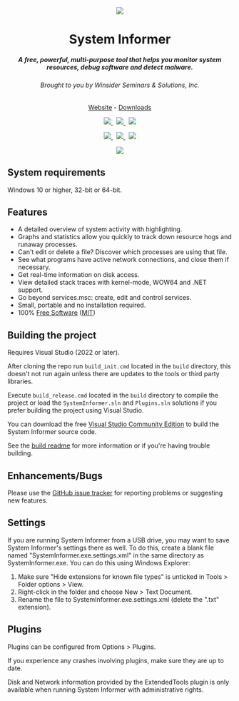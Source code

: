 <p align="center">
    <a href="https://systeminformer.com">
        <img src="https://github.com/winsiderss/systeminformer/raw/master/SystemInformer/resources/systeminformer-128x128.png"/>
    </a>
    <h1 align="center">System Informer</h1>
    <h5 align="center">A free, powerful, multi-purpose tool that helps you monitor system resources, debug software and detect malware.</h5>
    <h6 align="center">Brought to you by Winsider Seminars & Solutions, Inc.</h6>
</p>
<p align="center">
    <a href="https://systeminformer.com">Website</a> - <a href="https://systeminformer.com/downloads">Downloads</a>
</p>
<p align="center">
    <a href="https://github.com/winsiderss/systeminformer/actions/workflows/msbuild.yml">
        <img src="https://img.shields.io/github/actions/workflow/status/winsiderss/systeminformer/msbuild.yml?branch=master&style=for-the-badge"/>
    </a>
    &nbsp;
    <a href="https://github.com/winsiderss/systeminformer/graphs/contributors">
        <img src="https://img.shields.io/github/contributors/winsiderss/systeminformer.svg?style=for-the-badge&color=blue"/>
    </a>
    &nbsp;
    <a href="https://opensource.org/licenses/MIT">
        <img src="https://img.shields.io/badge/license-MIT-blue.svg?style=for-the-badge&color=blue"/>
    </a>
</p>
<p align="center">
    <a href="https://systeminformer.com/downloads">
        <img src="https://img.shields.io/github/downloads/winsiderss/si-builds/total.svg?style=for-the-badge&color=blue"/>
    </a>
    &nbsp;
    <a href="https://somsubhra.github.io/github-release-stats/?username=winsiderss&repository=systeminformer">
        <img src="https://img.shields.io/github/downloads/winsiderss/systeminformer/total.svg?style=for-the-badge&color=blue&label="/>
    </a>
    &nbsp;
    <a href="https://sourceforge.net/projects/processhacker/files/stats/timeline?period=monthly">
        <img src="https://img.shields.io/sourceforge/dt/processhacker.svg?style=for-the-badge&color=blue&label="/>
    </a>
</p>
<p align="center">
    <a href="https://discord.com/invite/k2MQd2DzC2">
        <img src="https://img.shields.io/badge/Discord-Join-blue?style=for-the-badge&logo=discord"/>
    </a>
</p>

## System requirements

Windows 10 or higher, 32-bit or 64-bit.

## Features

* A detailed overview of system activity with highlighting.
* Graphs and statistics allow you quickly to track down resource hogs and runaway processes.
* Can't edit or delete a file? Discover which processes are using that file.
* See what programs have active network connections, and close them if necessary.
* Get real-time information on disk access.
* View detailed stack traces with kernel-mode, WOW64 and .NET support.
* Go beyond services.msc: create, edit and control services.
* Small, portable and no installation required.
* 100% [Free Software](https://www.gnu.org/philosophy/free-sw.en.html) ([MIT](https://opensource.org/licenses/MIT))


## Building the project

Requires Visual Studio (2022 or later).

After cloning the repo run `build_init.cmd` located in the `build` directory, this doesn't not run again unless there are updates to the tools or third party libraries.

Execute `build_release.cmd` located in the `build` directory to compile the project or load the `SystemInformer.sln` and `Plugins.sln` solutions if you prefer building the project using Visual Studio.

You can download the free [Visual Studio Community Edition](https://www.visualstudio.com/vs/community/) to build the System Informer source code.

See the [build readme](./build/README.md) for more information or if you're having trouble building.

## Enhancements/Bugs


Please use the [GitHub issue tracker](https://github.com/winsiderss/systeminformer/issues)
for reporting problems or suggesting new features.


## Settings

If you are running System Informer from a USB drive, you may want to
save System Informer's settings there as well. To do this, create a
blank file named "SystemInformer.exe.settings.xml" in the same
directory as SystemInformer.exe. You can do this using Windows Explorer:

1. Make sure "Hide extensions for known file types" is unticked in
   Tools > Folder options > View.
2. Right-click in the folder and choose New > Text Document.
3. Rename the file to SystemInformer.exe.settings.xml (delete the ".txt"
   extension).

## Plugins

Plugins can be configured from Options > Plugins.

If you experience any crashes involving plugins, make sure they
are up to date.

Disk and Network information provided by the ExtendedTools plugin is
only available when running System Informer with administrative
rights.

